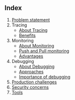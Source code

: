 ## Index


1. [Problem statement](./problem_statement.md)
2. Tracing
      - [About Tracing](./tracing.md)
      - [Benefits](./tracing_benefits.md)
3. Monitoring
      - [About Monitoring](./monitoring.md)
      - [Push and Pull monitoring](./push_and_pull_based_monitoring.md)
      - [Advantages](./monitoring_advantages.md)
4. Debugging
      - [About Debugging](./debugging.md)
      - [Approaches](./debugging_approaches.md)
      - [Importance of debugging](./importamce_of_debugging.md)
5. [Production challenges](./prod_challenges.md)
6. [Security concerns](./security_concerns.md)
7. [Tools](./tools.md)
